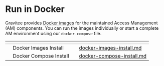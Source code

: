 # Run in Docker

Gravitee provides [Docker images](https://hub.docker.com/u/graviteeio/) for the maintained Access Management (AM) components. You can run the images individually or start a complete AM environment using our `docker-compose` file.

<table data-card-size="large" data-view="cards"><thead><tr><th></th><th></th><th></th><th data-hidden data-card-target data-type="content-ref"></th></tr></thead><tbody><tr><td></td><td>Docker Images Install</td><td></td><td><a href="docker-images-install.md">docker-images-install.md</a></td></tr><tr><td></td><td>Docker Compose Install</td><td></td><td><a href="docker-compose-install.md">docker-compose-install.md</a></td></tr></tbody></table>
